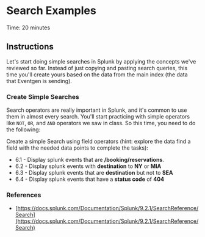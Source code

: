 # Search Examples
Time: 20 minutes

## Instructions
Let's start doing simple searches in Splunk by applying the concepts we've reviewed so far. Instead of just copying and pasting search queries, this time you'll create yours based on the data from the main index (the data that Eventgen is sending).

### Create Simple Searches
Search operators are really important in Splunk, and it's common to use them in almost every search. You'll start practicing with simple operators like `NOT`, `OR`, and `AND` operators we saw in class. So this time, you need to do the following:

Create a simple Search using field operators (hint: explore the data find a field with the needed data points to complete the tasks):

- 6.1 - Display splunk events that are __/booking/reservations__.
- 6.2 - Display splunk events with __destination__ to __NY__ or __MIA__
- 6.3 - Display splunk events that are __destination__ but not to __SEA__
- 6.4 - Display splunk events that have a __status code__ of __404__

### References
- [https://docs.splunk.com/Documentation/Splunk/9.2.1/SearchReference/Search](https://docs.splunk.com/Documentation/Splunk/9.2.1/SearchReference/Search)
